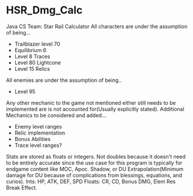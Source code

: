 # HSR_Dmg_Calc
Java CS Team: Star Rail Calculator
All characters are under the assumption of being...
- Trailblazer level 70
- Equilibrium 6
- Level 8 Traces
- Level 80 Lightcone
- Level 15 Relics

All enemies are under the assumption of being..
- Level 95

Any other mechanic to the game not mentioned either still needs to be implemented are is not accounted for(Usually explicitly stated).
Additional Mechanics to be considered and added...
- Enemy level ranges
- Relic implementation
- Bonus Abilities
- Trace level ranges?

Stats are stored as floats or integers. Not doubles because it doesn't need to be entirely accurate since the use case for this program is typically for
endgame content like MOC, Apoc. Shadow, or DU Extrapolation(Minimum damage for DU because of complications from blessings, equations, and curios).
Ints: HP, ATK, DEF, SPD
Floats: CR, CD, Bonus DMG, Elem Res Break Effect.